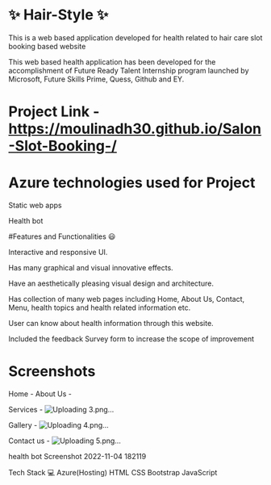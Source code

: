 # ✨ Hair-Style ✨

This is a web based application developed for health related to hair care slot booking based website 

This web based health application has been developed for the accomplishment of Future Ready Talent Internship program launched by Microsoft, Future Skills Prime, Quess, Github and EY.
# Project Link -https://moulinadh30.github.io/Salon-Slot-Booking-/



# Azure technologies used for Project
Static web apps

Health bot

#Features and Functionalities 😃

Interactive and responsive UI.

Has many graphical and visual innovative effects.

Have an aesthetically pleasing visual design and architecture.

Has collection of many web pages including Home, About Us, Contact, Menu, health topics and health related information etc.

User can know about health information through this website.

Included the feedback Survey form to increase the scope of improvement

# Screenshots
Home -
About Us -

Services -
![Uploading 3.png…]()

Gallery -
![Uploading 4.png…]()

Contact us -
![Uploading 5.png…]()





health bot
Screenshot 2022-11-04 182119

Tech Stack 💻
Azure(Hosting)
HTML
CSS
Bootstrap
JavaScript
